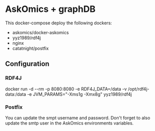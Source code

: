 # AskOmics + graphDB

This docker-compose deploy the following dockers:

- askomics/docker-askomics
- yyz1989/rdf4j
- nginx
- catatnight/postfix

## Configuration

### RDF4J

docker run -d --rm -p 8080:8080 -e RDF4J_DATA=/data -v /opt/rdf4j-data:/data -e JVM_PARAMS="-Xms1g -Xmx8g" yyz1989/rdf4j

### Postfix

You can update the smpt username and password. Don't forget to also update the smtp user in the AskOmics environments variables.

